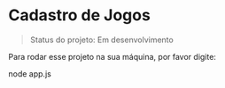 # Cadastro de Jogos #

> Status do projeto: Em desenvolvimento

Para rodar esse projeto na sua máquina, por favor digite:


node app.js
                 
                 











